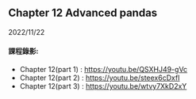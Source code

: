 ## Chapter 12 Advanced pandas

2022/11/22

#### 課程錄影:
* Chapter 12(part 1) : https://youtu.be/QSXHJ49-gVc
* Chapter 12(part 2) : https://youtu.be/steex6cDxfI
* Chapter 12(part 3) : https://youtu.be/wtvy7XkD2xY


